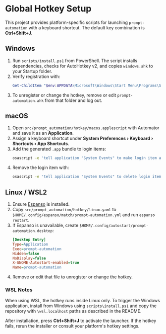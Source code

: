 # Global Hotkey Setup

This project provides platform-specific scripts for launching `prompt-automation` with a keyboard shortcut.
The default key combination is **Ctrl+Shift+J**.

## Windows
1. Run `scripts/install.ps1` from PowerShell. The script installs dependencies, checks for AutoHotkey v2, and copies `windows.ahk` to your Startup folder.
2. Verify registration with:
   ```powershell
   Get-ChildItem "$env:APPDATA\Microsoft\Windows\Start Menu\Programs\Startup" | Where-Object Name -eq 'prompt-automation.ahk'
   ```
3. To unregister or change the hotkey, remove or edit `prompt-automation.ahk` from that folder and log out.

## macOS
1. Open `src/prompt_automation/hotkey/macos.applescript` with Automator and save it as an **Application**.
2. Assign a keyboard shortcut under **System Preferences › Keyboard › Shortcuts › App Shortcuts**.
3. Add the generated `.app` bundle to login items:
   ```bash
   osascript -e 'tell application "System Events" to make login item at end with properties {path:"/path/to/prompt-automation.app", hidden:false}'
   ```
4. Remove the login item with:
   ```bash
   osascript -e 'tell application "System Events" to delete login item "prompt-automation"'
   ```

## Linux / WSL2
1. Ensure [Espanso](https://espanso.org) is installed.
2. Copy `src/prompt_automation/hotkey/linux.yaml` to `$HOME/.config/espanso/match/prompt-automation.yml` and run `espanso restart`.
3. If Espanso is unavailable, create `$HOME/.config/autostart/prompt-automation.desktop`:
   ```ini
   [Desktop Entry]
   Type=Application
   Exec=prompt-automation
   Hidden=false
   NoDisplay=false
   X-GNOME-Autostart-enabled=true
   Name=prompt-automation
   ```
4. Remove or edit that file to unregister or change the hotkey.

### WSL Notes

When using WSL, the hotkey runs inside Linux only. To trigger the Windows
application, install from Windows using `scripts\install.ps1` and copy the
repository with `\wsl.localhost` paths as described in the README.

After installation, press **Ctrl+Shift+J** to activate the launcher. If the hotkey fails, rerun the installer or consult your platform's hotkey settings.
